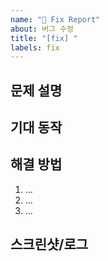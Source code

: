 ```yaml
---
name: "🐛 Fix Report"
about: 버그 수정
title: "[fix] "
labels: fix
---
```


## 문제 설명

<!-- 무슨 문제가 발생했는지 간단히 설명해주세요. -->

## 기대 동작

<!-- 원래 기대했던 동작을 설명해주세요. -->

## 해결 방법

1. ...
2. ...
3. ...

## 스크린샷/로그

<!-- 필요시 첨부해주세요. -->
